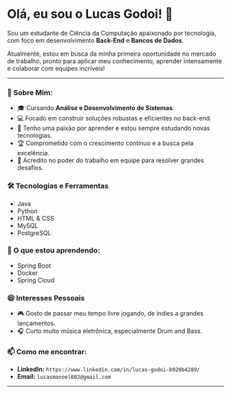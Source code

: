 # Olá, eu sou o Lucas Godoi! 👋

Sou um estudante de Ciência da Computação apaixonado por tecnologia, com foco em desenvolvimento **Back-End** e **Bancos de Dados**.

Atualmente, estou em busca da minha primeira oportunidade no mercado de trabalho, pronto para aplicar meu conhecimento, aprender intensamente e colaborar com equipes incríveis!

---

### 🚀 Sobre Mim:

* 🎓 Cursando **Análise e Desenvolvimento de Sistemas**.
* 💻 Focado em construir soluções robustas e eficientes no back-end.
* 🧠 Tenho uma paixão por aprender e estou sempre estudando novas tecnologias.
* 🏆 Comprometido com o crescimento contínuo e a busca pela excelência.
* 🤝 Acredito no poder do trabalho em equipe para resolver grandes desafios.

### 🛠️ Tecnologias e Ferramentas

* Java
* Python
* HTML & CSS
* MySQL
* PostgreSQL

### 🌱 O que estou aprendendo:

* Spring Boot
* Docker
* Spring Cloud

### 😄 Interesses Pessoais

* 🎮 Gosto de passar meu tempo livre jogando, de indies a grandes lançamentos.
* 🎧 Curto muito música eletrônica, especialmente Drum and Bass.

### 📫 Como me encontrar:

* **LinkedIn:** `https://www.linkedin.com/in/lucas-godoi-b920b4289/`
* **Email:** `lucasmanoel602@gmail.com`

---
